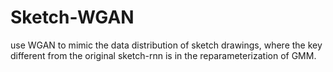 # Sketch-WGAN

use WGAN to mimic the data distribution of sketch drawings, where the key different from the original sketch-rnn is in the reparameterization of GMM.
